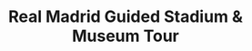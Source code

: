 ---
slug: real-madrid-stadium-tour
title: 'Real Madrid Guided Stadium & Museum Tour'
description: 'Come live the emotion of soccer in one of the most emblematic stadiums in the world The Real Madrid'
featured: ''
price: '55'
stars: '4.5'
reviews: '3,590'
image:
    url: '../src/img/tours/real-madrid-stadium-tour.webp'
    alt: 'El logotipo completo de Astro.'
gallery: ["","",""]
bokun: 'https://widgets.bokun.io/online-sales/6b1de543-f859-42f0-8332-446d14d349f4/experience/869044?partialView=1'
---